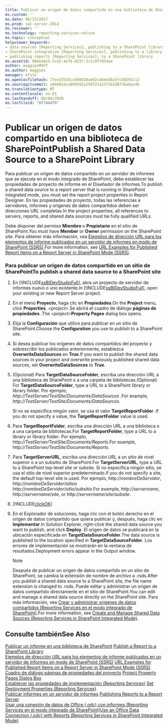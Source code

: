 ```yaml
---
title: Publicar un origen de datos compartido en una biblioteca de SharePoint | Microsoft Docs
ms.custom: ''
ms.date: 06/13/2017
ms.prod: sql-server-2014
ms.reviewer: ''
ms.technology: reporting-services-native
ms.topic: conceptual
helpviewer_keywords:
- data sources [Reporting Services], publishing to a SharePoint library
- SharePoint integration [Reporting Services], publishing to a library
- publishing reports [Reporting Services], to a SharePoint library
ms.assetid: 966ed425-3ce2-4e76-8237-3c1c977954ae
author: maggiesMSFT
ms.author: maggies
manager: kfile
ms.openlocfilehash: 77ee25535ccb98638ae02ca64e3bcbfc88291c12
ms.sourcegitcommit: ad4d92dce894592a259721a1571b1d8736abacdb
ms.translationtype: MT
ms.contentlocale: es-ES
ms.lasthandoff: 08/04/2020
ms.locfileid: "87744479"
---
```

# <a name="publish-a-shared-data-source-to-a-sharepoint-library"></a><span data-ttu-id="41428-102">Publicar un origen de datos compartido en una biblioteca de SharePoint</span><span class="sxs-lookup"><span data-stu-id="41428-102">Publish a Shared Data Source to a SharePoint Library</span></span>
  <span data-ttu-id="41428-103">Para publicar un origen de datos compartido en un servidor de informes que se ejecuta en el modo integrado de SharePoint, debe establecer las propiedades de proyecto de informe en el Diseñador de informes.</span><span class="sxs-lookup"><span data-stu-id="41428-103">To publish a shared data source to a report server that is running in SharePoint integrated mode, you must set the report project properties in Report Designer.</span></span> <span data-ttu-id="41428-104">En las propiedades de proyecto, todas las referencias a servidores, informes y orígenes de datos compartidos deben ser direcciones URL completas.</span><span class="sxs-lookup"><span data-stu-id="41428-104">In the project properties, all references to servers, reports, and shared data sources must be fully qualified URLs.</span></span>  
  
 <span data-ttu-id="41428-105">Debe disponer del permiso **Miembro** o **Propietario** en el sitio de SharePoint.</span><span class="sxs-lookup"><span data-stu-id="41428-105">You must have **Member** or **Owner** permission on the SharePoint site.</span></span> <span data-ttu-id="41428-106">Para obtener más información, vea [Ejemplos de dirección URL para los elementos de informe publicados en un servidor de informes en modo de SharePoint &#40;SSRS&#41;](../tools/url-examples-for-items-on-a-report-server-sharepoint-mode.md).</span><span class="sxs-lookup"><span data-stu-id="41428-106">For more information, see [URL Examples for Published Report Items on a Report Server in SharePoint Mode &#40;SSRS&#41;](../tools/url-examples-for-items-on-a-report-server-sharepoint-mode.md).</span></span>  
  
### <a name="to-publish-a-shared-data-source-to-a-sharepoint-site"></a><span data-ttu-id="41428-107">Para publicar un origen de datos compartido en un sitio de SharePoint</span><span class="sxs-lookup"><span data-stu-id="41428-107">To publish a shared data source to a SharePoint site</span></span>  
  
1.  <span data-ttu-id="41428-108">En [!INCLUDE[ssBIDevStudioFull](../../includes/ssbidevstudiofull-md.md)], abra un proyecto de servidor de informes nuevo o uno existente.</span><span class="sxs-lookup"><span data-stu-id="41428-108">In [!INCLUDE[ssBIDevStudioFull](../../includes/ssbidevstudiofull-md.md)], open your existing or new Report Server project.</span></span>  
  
2.  <span data-ttu-id="41428-109">En el menú **Proyecto**, haga clic en **Propiedades**.</span><span class="sxs-lookup"><span data-stu-id="41428-109">On the **Project** menu, click **Properties**.</span></span> <span data-ttu-id="41428-110">_\<project>_ Se abrirá el cuadro de diálogo **páginas de propiedades** .</span><span class="sxs-lookup"><span data-stu-id="41428-110">The _\<project>_**Property Pages** dialog box opens.</span></span>  
  
3.  <span data-ttu-id="41428-111">Elija la **Configuración** que utilice para publicar en un sitio de SharePoint.</span><span class="sxs-lookup"><span data-stu-id="41428-111">Choose the **Configuration** you use to publish to a SharePoint site.</span></span>  
  
4.  <span data-ttu-id="41428-112">Si desea publicar los orígenes de datos compartidos del proyecto y sobrescribir los publicados anteriormente, establezca **OverwriteDataSources** en **True**.</span><span class="sxs-lookup"><span data-stu-id="41428-112">If you want to publish the shared data sources in your project and overwrite previously published shared data sources, set **OverwriteDataSources** to **True**.</span></span>  
  
5.  <span data-ttu-id="41428-113">(Opcional) Para **TargetDataSourceFolder**, escriba una dirección URL a una biblioteca de SharePoint o a una carpeta de bibliotecas.</span><span class="sxs-lookup"><span data-stu-id="41428-113">(Optional) For **TargetDataSourceFolder**, type a URL to a SharePoint library or library folder.</span></span> <span data-ttu-id="41428-114">Por ejemplo, *http://TestServer/TestSite/Documents/DataSources* .</span><span class="sxs-lookup"><span data-stu-id="41428-114">For example, *http://TestServer/TestSite/Documents/DataSources*.</span></span>  
  
     <span data-ttu-id="41428-115">Si no se especifica ningún valor, se usa el valor **TargetReportFolder** .</span><span class="sxs-lookup"><span data-stu-id="41428-115">If you do not specify a value, the **TargetReportFolder** value is used.</span></span>  
  
6.  <span data-ttu-id="41428-116">Para **TargetReportFolder**, escriba una dirección URL a una biblioteca o a una carpeta de bibliotecas.</span><span class="sxs-lookup"><span data-stu-id="41428-116">For **TargetReportFolder**, type a URL to a library or library folder.</span></span> <span data-ttu-id="41428-117">Por ejemplo, http:*//TestServer/TestSite/Documents/Reports*.</span><span class="sxs-lookup"><span data-stu-id="41428-117">For example, http:*//TestServer/TestSite/Documents/Reports*.</span></span>  
  
7.  <span data-ttu-id="41428-118">Para **TargetServerURL**, escriba una dirección URL a un sitio de nivel superior o a un subsitio de SharePoint.</span><span class="sxs-lookup"><span data-stu-id="41428-118">For **TargetServerURL**, type a URL to a SharePoint top-level site or subsite.</span></span> <span data-ttu-id="41428-119">Si no especifica ningún sitio, se usa el sitio de nivel superior predeterminado.</span><span class="sxs-lookup"><span data-stu-id="41428-119">If you do not specify a site, the default top-level site is used.</span></span> <span data-ttu-id="41428-120">Por ejemplo, http://*nombreDeServidor*, http://*nombreDeServidor*/*sitio*o http://*nombreDeServidor*/*sitio*/*subsitio*.</span><span class="sxs-lookup"><span data-stu-id="41428-120">For example, http://*servername*, http://*servername*/*site*, or http://*servername*/*site*/*subsite*.</span></span>  
  
8.  [!INCLUDE[clickOK](../../includes/clickok-md.md)]  
  
9. <span data-ttu-id="41428-121">En el Explorador de soluciones, haga clic con el botón derecho en el origen de datos compartido que quiera publicar y, después, haga clic en **Implementar**.</span><span class="sxs-lookup"><span data-stu-id="41428-121">In Solution Explorer, right-click the shared data source you want to publish, and click **Deploy**.</span></span> <span data-ttu-id="41428-122">El origen de datos se publicará en la ubicación especificada en **TargetDataSourceFolder**.</span><span class="sxs-lookup"><span data-stu-id="41428-122">The data source is published to the location specified in **TargetDataSourceFolder**.</span></span> <span data-ttu-id="41428-123">Los errores de implementación se mostrarán en la ventana de resultados.</span><span class="sxs-lookup"><span data-stu-id="41428-123">Deployment errors appear in the Output window.</span></span>  
  
    > [!NOTE]  
    >  <span data-ttu-id="41428-124">Después de publicar un origen de datos compartido en un sitio de SharePoint, se cambia la extensión de nombre de archivo a .rsds.</span><span class="sxs-lookup"><span data-stu-id="41428-124">After you publish a shared data source to a SharePoint site, the file name extension is changed to .rsds.</span></span> <span data-ttu-id="41428-125">Puede editar y administrar un origen de datos compartido directamente en el sitio de SharePoint.</span><span class="sxs-lookup"><span data-stu-id="41428-125">You can edit and manage a shared data source directly on the SharePoint site.</span></span> <span data-ttu-id="41428-126">Para más información, vea [Crear y administrar orígenes de datos compartidos &#40;Reporting Services en el modo integrado de SharePoint&#41;](../create-manage-shared-data-sources-reporting-services-sharepoint-integrated-mode.md).</span><span class="sxs-lookup"><span data-stu-id="41428-126">For more information, see [Create and Manage Shared Data Sources &#40;Reporting Services in SharePoint Integrated Mode&#41;](../create-manage-shared-data-sources-reporting-services-sharepoint-integrated-mode.md).</span></span>  
  
## <a name="see-also"></a><span data-ttu-id="41428-127">Consulte también</span><span class="sxs-lookup"><span data-stu-id="41428-127">See Also</span></span>  
 <span data-ttu-id="41428-128">[Publicar un informe en una biblioteca de SharePoint](publish-a-report-to-a-sharepoint-library.md) </span><span class="sxs-lookup"><span data-stu-id="41428-128">[Publish a Report to a SharePoint Library](publish-a-report-to-a-sharepoint-library.md) </span></span>  
 <span data-ttu-id="41428-129">[Ejemplos de dirección URL para los elementos de informe publicados en un servidor de informes en modo de SharePoint &#40;SSRS&#41;](../tools/url-examples-for-items-on-a-report-server-sharepoint-mode.md) </span><span class="sxs-lookup"><span data-stu-id="41428-129">[URL Examples for Published Report Items on a Report Server in SharePoint Mode &#40;SSRS&#41;](../tools/url-examples-for-items-on-a-report-server-sharepoint-mode.md) </span></span>  
 <span data-ttu-id="41428-130">[Cuadro de diálogo páginas de propiedades del proyecto](../tools/project-property-pages-dialog-box.md) </span><span class="sxs-lookup"><span data-stu-id="41428-130">[Project Property Pages Dialog Box](../tools/project-property-pages-dialog-box.md) </span></span>  
 <span data-ttu-id="41428-131">[Establecer las propiedades de implementación &#40;Reporting Services&#41;](../tools/set-deployment-properties-reporting-services.md) </span><span class="sxs-lookup"><span data-stu-id="41428-131">[Set Deployment Properties &#40;Reporting Services&#41;](../tools/set-deployment-properties-reporting-services.md) </span></span>  
 <span data-ttu-id="41428-132">[Publicar informes en un servidor de informes](publishing-reports-to-a-report-server.md) </span><span class="sxs-lookup"><span data-stu-id="41428-132">[Publishing Reports to a Report Server](publishing-reports-to-a-report-server.md) </span></span>  
 [<span data-ttu-id="41428-133">Usar una conexión de datos de Office &#40;.odc&#41; con informes &#40;Reporting Services en el modo integrado de SharePoint&#41;</span><span class="sxs-lookup"><span data-stu-id="41428-133">Use an Office Data Connection &#40;.odc&#41; with Reports &#40;Reporting Services in SharePoint Integrated Mode&#41;</span></span>](../report-data/use-an-office-data-connection-odc-with-reports.md)  
  
  
